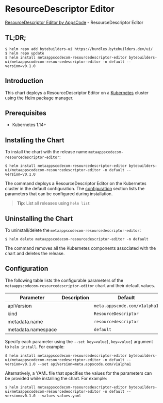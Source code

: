 # ResourceDescriptor Editor

[ResourceDescriptor Editor by AppsCode](https://byte.builders) - ResourceDescriptor Editor

## TL;DR;

```console
$ helm repo add bytebuilders-ui https://bundles.bytebuilders.dev/ui/
$ helm repo update
$ helm install metaappscodecom-resourcedescriptor-editor bytebuilders-ui/metaappscodecom-resourcedescriptor-editor -n default --version=v0.1.0
```

## Introduction

This chart deploys a ResourceDescriptor Editor on a [Kubernetes](http://kubernetes.io) cluster using the [Helm](https://helm.sh) package manager.

## Prerequisites

- Kubernetes 1.14+

## Installing the Chart

To install the chart with the release name `metaappscodecom-resourcedescriptor-editor`:

```console
$ helm install metaappscodecom-resourcedescriptor-editor bytebuilders-ui/metaappscodecom-resourcedescriptor-editor -n default --version=v0.1.0
```

The command deploys a ResourceDescriptor Editor on the Kubernetes cluster in the default configuration. The [configuration](#configuration) section lists the parameters that can be configured during installation.

> **Tip**: List all releases using `helm list`

## Uninstalling the Chart

To uninstall/delete the `metaappscodecom-resourcedescriptor-editor`:

```console
$ helm delete metaappscodecom-resourcedescriptor-editor -n default
```

The command removes all the Kubernetes components associated with the chart and deletes the release.

## Configuration

The following table lists the configurable parameters of the `metaappscodecom-resourcedescriptor-editor` chart and their default values.

|     Parameter      | Description |           Default            |
|--------------------|-------------|------------------------------|
| apiVersion         |             | `meta.appscode.com/v1alpha1` |
| kind               |             | `ResourceDescriptor`         |
| metadata.name      |             | `resourcedescriptor`         |
| metadata.namespace |             | `default`                    |


Specify each parameter using the `--set key=value[,key=value]` argument to `helm install`. For example:

```console
$ helm install metaappscodecom-resourcedescriptor-editor bytebuilders-ui/metaappscodecom-resourcedescriptor-editor -n default --version=v0.1.0 --set apiVersion=meta.appscode.com/v1alpha1
```

Alternatively, a YAML file that specifies the values for the parameters can be provided while
installing the chart. For example:

```console
$ helm install metaappscodecom-resourcedescriptor-editor bytebuilders-ui/metaappscodecom-resourcedescriptor-editor -n default --version=v0.1.0 --values values.yaml
```
